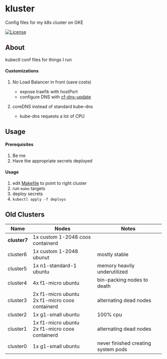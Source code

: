 # kluster

Config files for my k8s cluster on GKE

[![License](https://img.shields.io/github/license/seankhliao/kluster.svg?style=for-the-badge&maxAge=31536000)](LICENSE)

## About

<!-- Insert descruption / motivation / features -->

kubectl conf files for things I run

#### Customizations

1. No Load Balancer in front (save costs)

   - expose traefik with hostPort
   - configure DNS with [cf-dns-update](https://github.com/seankhliao/cf-dns-update)

2. coreDNS instead of standard kube-dns
   - kube-dns requests a lot of CPU

## Usage

#### Prerequisites

1. Be me
2. Have the appropriate secrets deployed

#### Usage

1. edit [Makefile](Makefile) to point to right cluster
2. run `make` targets
3. deploy secrets
4. `kubectl apply -f deploys`

## Old Clusters

| Name         | Nodes                                                 | Notes                               |
| ------------ | ----------------------------------------------------- | ----------------------------------- |
| **cluster7** | 1x custom 1-2048 coos containerd                      |                                     |
| cluster6     | 1x custom 1-2048 ubunut                               | mostly stable                       |
| cluster5     | 1x n1-standard-1 ubuntu                               | memory heavily underutilized        |
| cluster4     | 4x f1-micro ubuntu                                    | bin-packing nodes to death          |
| cluster3     | 2x f1-micro ubuntu <br /> 2x f1-micro coos containerd | alternating dead nodes              |
| cluster2     | 1x g1-small ubuntu                                    | 100% cpu                            |
| cluster1     | 1x f1-micro ubuntu <br /> 2x f1-micro coos containerd | alternating dead nodes              |
| cluster0     | 1x g1-small ubuntu                                    | never finished creating system pods |
